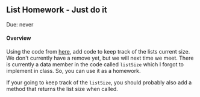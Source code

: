 ## List Homework - Just do it
Due: never

#### Overview 

Using the code from [here](https://github.com/rugbyprof/1063-Data-Structures/tree/master/Lectures/L12), add code to keep track of the lists current size. We don't currently have a remove yet, but we will next time we meet. There is currently a data member in the code called `listSize` which I forgot to implement in class. So, you can use it as a homework. 

If your going to keep track of the `listSize`, you should probably also add a method that returns the list size when called.
